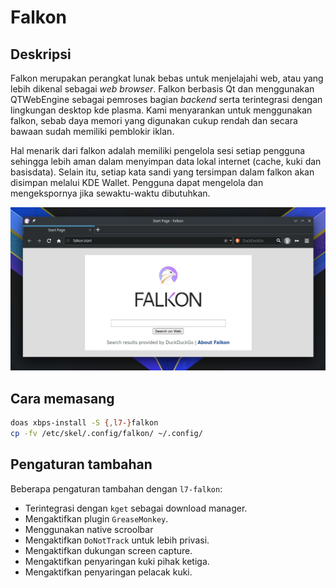 # Falkon

## Deskripsi

Falkon merupakan perangkat lunak bebas untuk menjelajahi web, atau yang lebih dikenal sebagai _web browser_. Falkon berbasis Qt dan menggunakan QTWebEngine sebagai pemroses bagian _backend_ serta terintegrasi dengan lingkungan desktop kde plasma. Kami menyarankan untuk menggunakan falkon, sebab daya memori yang digunakan cukup rendah dan secara bawaan sudah memiliki pemblokir iklan.

Hal menarik dari falkon adalah memiliki pengelola sesi setiap pengguna sehingga lebih aman dalam menyimpan data lokal internet (cache, kuki dan basisdata). Selain itu, setiap kata sandi yang tersimpan dalam falkon akan disimpan melalui KDE Wallet. Pengguna dapat mengelola dan mengekspornya jika sewaktu-waktu dibutuhkan.

![Falkon Browser LangitKetujuh OS](../../media/image/falkon-langitketujuh-id.webp)

## Cara memasang

```sh
doas xbps-install -S {,l7-}falkon
cp -fv /etc/skel/.config/falkon/ ~/.config/
```

## Pengaturan tambahan

Beberapa pengaturan tambahan dengan `l7-falkon`:

- Terintegrasi dengan `kget` sebagai download manager.
- Mengaktifkan plugin `GreaseMonkey`.
- Menggunakan native scroolbar
- Mengaktifkan `DoNotTrack` untuk lebih privasi.
- Mengaktifkan dukungan screen capture.
- Mengaktifkan penyaringan kuki pihak ketiga.
- Mengaktifkan penyaringan pelacak kuki.
